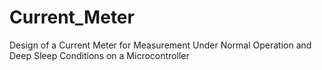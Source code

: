 # Current_Meter
Design of a Current Meter for Measurement Under Normal Operation and Deep Sleep Conditions on a Microcontroller
